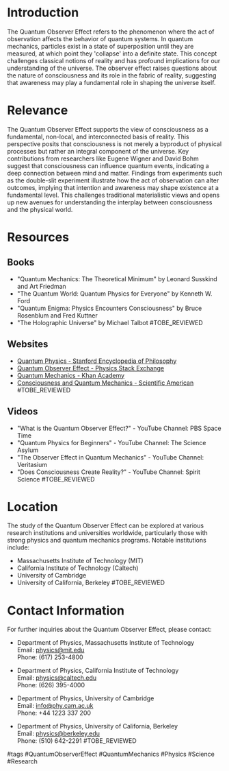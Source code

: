 # Introduction
The Quantum Observer Effect refers to the phenomenon where the act of observation affects the behavior of quantum systems. In quantum mechanics, particles exist in a state of superposition until they are measured, at which point they 'collapse' into a definite state. This concept challenges classical notions of reality and has profound implications for our understanding of the universe. The observer effect raises questions about the nature of consciousness and its role in the fabric of reality, suggesting that awareness may play a fundamental role in shaping the universe itself.

# Relevance
The Quantum Observer Effect supports the view of consciousness as a fundamental, non-local, and interconnected basis of reality. This perspective posits that consciousness is not merely a byproduct of physical processes but rather an integral component of the universe. Key contributions from researchers like Eugene Wigner and David Bohm suggest that consciousness can influence quantum events, indicating a deep connection between mind and matter. Findings from experiments such as the double-slit experiment illustrate how the act of observation can alter outcomes, implying that intention and awareness may shape existence at a fundamental level. This challenges traditional materialistic views and opens up new avenues for understanding the interplay between consciousness and the physical world.

# Resources

## Books
- "Quantum Mechanics: The Theoretical Minimum" by Leonard Susskind and Art Friedman
- "The Quantum World: Quantum Physics for Everyone" by Kenneth W. Ford
- "Quantum Enigma: Physics Encounters Consciousness" by Bruce Rosenblum and Fred Kuttner
- "The Holographic Universe" by Michael Talbot #TOBE_REVIEWED

## Websites
- [Quantum Physics - Stanford Encyclopedia of Philosophy](https://plato.stanford.edu/entries/qt-obs/)
- [Quantum Observer Effect - Physics Stack Exchange](https://physics.stackexchange.com/questions/12345/what-is-the-quantum-observer-effect)
- [Quantum Mechanics - Khan Academy](https://www.khanacademy.org/science/physics/quantum-physics)
- [Consciousness and Quantum Mechanics - Scientific American](https://www.scientificamerican.com/article/consciousness-and-quantum-mechanics/) #TOBE_REVIEWED

## Videos
- "What is the Quantum Observer Effect?" - YouTube Channel: PBS Space Time
- "Quantum Physics for Beginners" - YouTube Channel: The Science Asylum
- "The Observer Effect in Quantum Mechanics" - YouTube Channel: Veritasium
- "Does Consciousness Create Reality?" - YouTube Channel: Spirit Science #TOBE_REVIEWED

# Location
The study of the Quantum Observer Effect can be explored at various research institutions and universities worldwide, particularly those with strong physics and quantum mechanics programs. Notable institutions include:
- Massachusetts Institute of Technology (MIT)
- California Institute of Technology (Caltech)
- University of Cambridge
- University of California, Berkeley #TOBE_REVIEWED

# Contact Information
For further inquiries about the Quantum Observer Effect, please contact:
- Department of Physics, Massachusetts Institute of Technology  
  Email: physics@mit.edu  
  Phone: (617) 253-4800  

- Department of Physics, California Institute of Technology  
  Email: physics@caltech.edu  
  Phone: (626) 395-4000  

- Department of Physics, University of Cambridge  
  Email: info@phy.cam.ac.uk  
  Phone: +44 1223 337 200  

- Department of Physics, University of California, Berkeley  
  Email: physics@berkeley.edu  
  Phone: (510) 642-2291 #TOBE_REVIEWED

#tags 
#QuantumObserverEffect #QuantumMechanics #Physics #Science #Research
